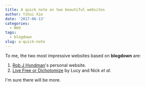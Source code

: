 ```yaml
---
title: A quick note on two beautiful websites
author: Yihui Xie
date: '2017-06-13'
categories:
  - Web
tags:
  - blogdown
slug: a-quick-note
---
```


To me, the two most impressive websites based on **blogdown** are:

1. [Rob J Hyndman](https://robjhyndman.com)'s personal website.
1. [Live Free or Dichotomize](http://livefreeordichotomize.com) by Lucy and Nick _et al_.

I'm sure there will be more.
